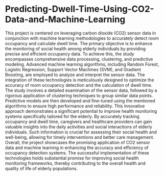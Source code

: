 # Predicting-Dwell-Time-Using-CO2-Data-and-Machine-Learning
This project is centered on leveraging carbon dioxide (CO2) sensor data in conjunction with machine
learning methodologies to accurately detect room occupancy and calculate dwell time. The primary
objective is to enhance the monitoring of social health among elderly individuals by providing precise
and efficient occupancy data. To achieve this, the study encompasses comprehensive data
processing, clustering, and predictive modeling. Advanced machine learning algorithms, including
Random Forest, Logistic Regression, Support Vector Machines (SVM), and Gradient Boosting, are
employed to analyze and interpret the sensor data.
The integration of these technologies is meticulously designed to optimize the accuracy of room
occupancy detection and the calculation of dwell time. The study involves a detailed examination of
the sensor data, followed by a rigorous application of clustering techniques to group similar data
points. Predictive models are then developed and fine-tuned using the mentioned algorithms to
ensure high performance and reliability.
This innovative approach demonstrates a significant potential to improve health monitoring systems
specifically tailored for the elderly. By accurately tracking occupancy and dwell time, caregivers and
healthcare providers can gain valuable insights into the daily activities and social interactions of
elderly individuals. Such information is crucial for assessing their social health and well-being,
allowing for timely interventions and better care management.
Overall, the project showcases the promising application of CO2 sensor data and machine learning in
enhancing the accuracy and efficiency of occupancy detection systems. The successful
implementation of these technologies holds substantial promise for improving social health
monitoring frameworks, thereby contributing to the overall health and quality of life of elderly
populations.
